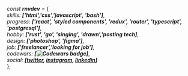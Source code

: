 *const* ***rnvdev*** = {<br>
  *skills:* ***['html','css','javascript', 'bash']***,<br>
  *progress:* ***['react', 'styled components', 'redux', 'router', 'typescript', 'postgresql']***,<br>
  *hobby:* ***['rust', 'go', 'singing', 'drawn','posting tech]***,<br>
  *design:* ***['photoshop', 'figma']***,<br>
  *job:* ***['freelancer','looking for job']***,<br>
  *codewars:* ***[![Codewars badge](https://www.codewars.com/users/rnvdev/badges/small)]***,<br>
  *social:* ***[<a href="https://www.twitter.com/rnvdev">twitter</a>, <a href="https://www.instagram.com/rnvdev">instagram</a>, <a href="https://www.linkedin.com/in/rnvdev">linkedin</a>]***<br>
};
